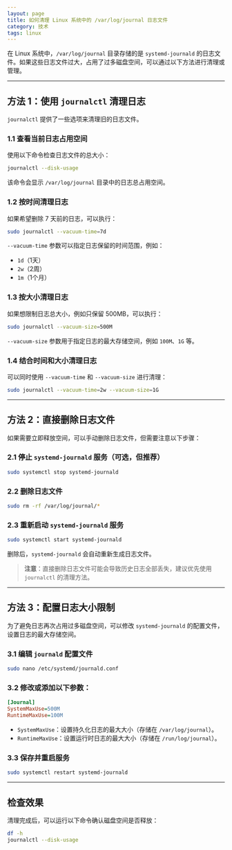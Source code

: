 ```yaml
---
layout: page
title: 如何清理 Linux 系统中的 /var/log/journal 日志文件
category: 技术
tags: linux
---
```



在 Linux 系统中，`/var/log/journal` 目录存储的是 `systemd-journald` 的日志文件。如果这些日志文件过大，占用了过多磁盘空间，可以通过以下方法进行清理或管理。

---

## 方法 1：使用 `journalctl` 清理日志

`journalctl` 提供了一些选项来清理旧的日志文件。

### 1.1 查看当前日志占用空间
使用以下命令检查日志文件的总大小：
```bash
journalctl --disk-usage
```
该命令会显示 `/var/log/journal` 目录中的日志总占用空间。

### 1.2 按时间清理日志
如果希望删除 7 天前的日志，可以执行：
```bash
sudo journalctl --vacuum-time=7d
```
`--vacuum-time` 参数可以指定日志保留的时间范围，例如：
- `1d`（1天）
- `2w`（2周）
- `1m`（1个月）

### 1.3 按大小清理日志
如果想限制日志总大小，例如只保留 500MB，可以执行：
```bash
sudo journalctl --vacuum-size=500M
```
`--vacuum-size` 参数用于指定日志的最大存储空间，例如 `100M`、`1G` 等。

### 1.4 结合时间和大小清理日志
可以同时使用 `--vacuum-time` 和 `--vacuum-size` 进行清理：
```bash
sudo journalctl --vacuum-time=2w --vacuum-size=1G
```

---

## 方法 2：直接删除日志文件

如果需要立即释放空间，可以手动删除日志文件，但需要注意以下步骤：

### 2.1 停止 `systemd-journald` 服务（可选，但推荐）
```bash
sudo systemctl stop systemd-journald
```

### 2.2 删除日志文件
```bash
sudo rm -rf /var/log/journal/*
```

### 2.3 重新启动 `systemd-journald` 服务
```bash
sudo systemctl start systemd-journald
```
删除后，`systemd-journald` 会自动重新生成日志文件。

> **注意**：直接删除日志文件可能会导致历史日志全部丢失，建议优先使用 `journalctl` 的清理方法。

---

## 方法 3：配置日志大小限制

为了避免日志再次占用过多磁盘空间，可以修改 `systemd-journald` 的配置文件，设置日志的最大存储空间。

### 3.1 编辑 `journald` 配置文件
```bash
sudo nano /etc/systemd/journald.conf
```

### 3.2 修改或添加以下参数：
```ini
[Journal]
SystemMaxUse=500M
RuntimeMaxUse=100M
```
- `SystemMaxUse`：设置持久化日志的最大大小（存储在 `/var/log/journal`）。
- `RuntimeMaxUse`：设置运行时日志的最大大小（存储在 `/run/log/journal`）。

### 3.3 保存并重启服务
```bash
sudo systemctl restart systemd-journald
```

---

## 检查效果

清理完成后，可以运行以下命令确认磁盘空间是否释放：
```bash
df -h
journalctl --disk-usage
```
